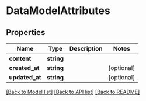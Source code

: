 # DataModelAttributes

## Properties
Name | Type | Description | Notes
------------ | ------------- | ------------- | -------------
**content** | **string** |  | 
**created_at** | **string** |  | [optional] 
**updated_at** | **string** |  | [optional] 

[[Back to Model list]](../README.md#documentation-for-models) [[Back to API list]](../README.md#documentation-for-api-endpoints) [[Back to README]](../README.md)


